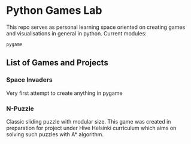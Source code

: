 # Python Games Lab

This repo serves as personal learning space oriented on creating games and visualisations in general in python. Current modules:
```
pygame
```

## List of Games and Projects
### Space Invaders
Very first attempt to create anything in pygame

### N-Puzzle
Classic sliding puzzle with modular size. This game was created in preparation for project under Hive Helsinki curriculum which aims on solving such puzzles with A* algorithm.